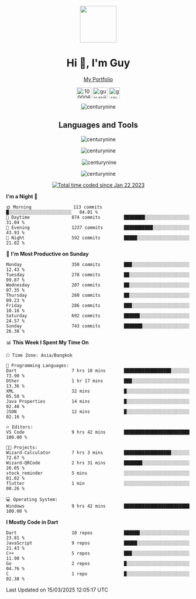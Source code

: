 
<p align="center"><a href="https://portfolio-nextjs-puce-omega.vercel.app/" traget="_blank"> <img src="https://user-images.githubusercontent.com/109062980/213915698-3e79c409-24f8-4471-a5f8-e7a842ad3a0a.gif" width="100" /> </a></p>
 
<h1 align="center">Hi 👋, I'm Guy</h1>
<p align="center"><a href="https://portfolio-nextjs-puce-omega.vercel.app/" traget="_blank"> My Portfolio </a></p>

<p align="center">
<a href="https://fb.com/100006608053988" target="blank"><img align="center" src="https://raw.githubusercontent.com/rahuldkjain/github-profile-readme-generator/master/src/images/icons/Social/facebook.svg" alt="100006608053988" height="30" width="40" /></a>
<a href="https://instagram.com/guy.xvii" target="blank"><img align="center" src="https://raw.githubusercontent.com/rahuldkjain/github-profile-readme-generator/master/src/images/icons/Social/instagram.svg" alt="guy.xvii" height="30" width="40" /></a>
<a href="mailto:lowlifeix@gmail.com" target="blank"><img align="center" src="https://user-images.githubusercontent.com/109062980/226533395-e26b601f-4b8f-456f-affd-55dc944b4149.png" alt="guy.xvii" height="30" width="30" /></a>
 
</p>

<p align="center"> <img src="https://komarev.com/ghpvc/?username=centurynine&label=Profile%20views&color=0e75b6&style=for-the-badge" alt="centurynine" /> </p>

<h2 align="center">Languages and Tools</h3>

<!-- https://skillicons.dev/ -->
<p align="center">
<img src="https://skillicons.dev/icons?i=react,nodejs,tailwind,mongodb,html,css,js,bootstrap,jquery,cloudflare,php,java,cpp,py,dart,flutter,firebase,androidstudio,git,github,linux,mysql,postman,nginx,express" alt="centurynine" /> 
</p>
 
<p align="center"><img align="center" src="https://github-readme-stats-sigma-five.vercel.app/api/top-langs?username=centurynine&show_icons=true&locale=en&layout=compact&theme=" alt="centurynine" /></p>

<p align="center">&nbsp;<img align="center" src="https://github-readme-stats-sigma-five.vercel.app/api?username=centurynine&show_icons=true&locale=en&theme=" alt="centurynine" /></p>

<p align="center"><img align="center" src="https://github-readme-streak-stats.herokuapp.com/?user=centurynine&theme=" alt="centurynine" /></p>
<p align="center">
<a href="https://wakatime.com/@9ded98d1-6308-4a11-a75a-63f31fdc4e7a"><img src="https://wakatime.com/badge/user/9ded98d1-6308-4a11-a75a-63f31fdc4e7a.svg" alt="Total time coded since Jan 22 2023" /></a>
  
<!--START_SECTION:waka-->
**I'm a Night 🦉** 

```text
🌞 Morning                113 commits         █░░░░░░░░░░░░░░░░░░░░░░░░   04.01 % 
🌆 Daytime                874 commits         ████████░░░░░░░░░░░░░░░░░   31.04 % 
🌃 Evening                1237 commits        ███████████░░░░░░░░░░░░░░   43.93 % 
🌙 Night                  592 commits         █████░░░░░░░░░░░░░░░░░░░░   21.02 % 
```
📅 **I'm Most Productive on Sunday** 

```text
Monday                   350 commits         ███░░░░░░░░░░░░░░░░░░░░░░   12.43 % 
Tuesday                  278 commits         ██░░░░░░░░░░░░░░░░░░░░░░░   09.87 % 
Wednesday                207 commits         ██░░░░░░░░░░░░░░░░░░░░░░░   07.35 % 
Thursday                 260 commits         ██░░░░░░░░░░░░░░░░░░░░░░░   09.23 % 
Friday                   286 commits         ███░░░░░░░░░░░░░░░░░░░░░░   10.16 % 
Saturday                 692 commits         ██████░░░░░░░░░░░░░░░░░░░   24.57 % 
Sunday                   743 commits         ███████░░░░░░░░░░░░░░░░░░   26.38 % 
```


📊 **This Week I Spent My Time On** 

```text
🕑︎ Time Zone: Asia/Bangkok

💬 Programming Languages: 
Dart                     7 hrs 10 mins       ██████████████████░░░░░░░   73.90 % 
Other                    1 hr 17 mins        ███░░░░░░░░░░░░░░░░░░░░░░   13.36 % 
XML                      32 mins             █░░░░░░░░░░░░░░░░░░░░░░░░   05.58 % 
Java Properties          14 mins             █░░░░░░░░░░░░░░░░░░░░░░░░   02.48 % 
JSON                     12 mins             █░░░░░░░░░░░░░░░░░░░░░░░░   02.16 % 

🔥 Editors: 
VS Code                  9 hrs 42 mins       █████████████████████████   100.00 % 

🐱‍💻 Projects: 
Wizard-Calculator        7 hrs 3 mins        ██████████████████░░░░░░░   72.67 % 
Wizard-QRCode            2 hrs 31 mins       ███████░░░░░░░░░░░░░░░░░░   26.05 % 
stock_reminder           5 mins              ░░░░░░░░░░░░░░░░░░░░░░░░░   01.02 % 
flutter                  1 min               ░░░░░░░░░░░░░░░░░░░░░░░░░   00.26 % 

💻 Operating System: 
Windows                  9 hrs 42 mins       █████████████████████████   100.00 % 
```

**I Mostly Code in Dart** 

```text
Dart                     10 repos            ██████░░░░░░░░░░░░░░░░░░░   23.81 % 
JavaScript               9 repos             █████░░░░░░░░░░░░░░░░░░░░   21.43 % 
C++                      5 repos             ███░░░░░░░░░░░░░░░░░░░░░░   11.90 % 
Go                       2 repos             █░░░░░░░░░░░░░░░░░░░░░░░░   04.76 % 
C                        1 repo              █░░░░░░░░░░░░░░░░░░░░░░░░   02.38 % 
```




 Last Updated on 15/03/2025 12:05:17 UTC
<!--END_SECTION:waka-->
  
</p>

